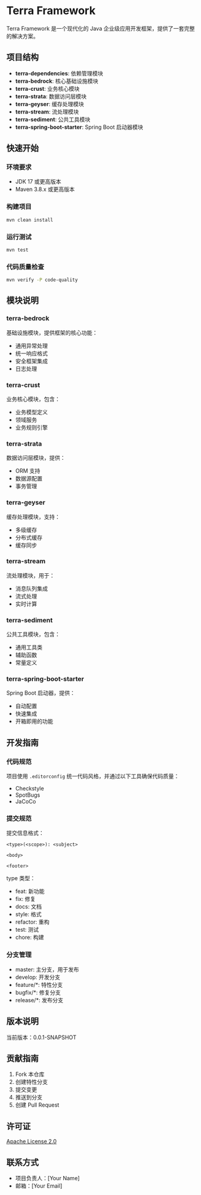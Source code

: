 # Terra Framework

Terra Framework 是一个现代化的 Java 企业级应用开发框架，提供了一套完整的解决方案。

## 项目结构

- **terra-dependencies**: 依赖管理模块
- **terra-bedrock**: 核心基础设施模块
- **terra-crust**: 业务核心模块
- **terra-strata**: 数据访问层模块
- **terra-geyser**: 缓存处理模块
- **terra-stream**: 流处理模块
- **terra-sediment**: 公共工具模块
- **terra-spring-boot-starter**: Spring Boot 启动器模块

## 快速开始

### 环境要求

- JDK 17 或更高版本
- Maven 3.8.x 或更高版本

### 构建项目

```bash
mvn clean install
```

### 运行测试

```bash
mvn test
```

### 代码质量检查

```bash
mvn verify -P code-quality
```

## 模块说明

### terra-bedrock

基础设施模块，提供框架的核心功能：

- 通用异常处理
- 统一响应格式
- 安全框架集成
- 日志处理

### terra-crust

业务核心模块，包含：

- 业务模型定义
- 领域服务
- 业务规则引擎

### terra-strata

数据访问层模块，提供：

- ORM 支持
- 数据源配置
- 事务管理

### terra-geyser

缓存处理模块，支持：

- 多级缓存
- 分布式缓存
- 缓存同步

### terra-stream

流处理模块，用于：

- 消息队列集成
- 流式处理
- 实时计算

### terra-sediment

公共工具模块，包含：

- 通用工具类
- 辅助函数
- 常量定义

### terra-spring-boot-starter

Spring Boot 启动器，提供：

- 自动配置
- 快速集成
- 开箱即用的功能

## 开发指南

### 代码规范

项目使用 `.editorconfig` 统一代码风格，并通过以下工具确保代码质量：

- Checkstyle
- SpotBugs
- JaCoCo

### 提交规范

提交信息格式：

```
<type>(<scope>): <subject>

<body>

<footer>
```

type 类型：
- feat: 新功能
- fix: 修复
- docs: 文档
- style: 格式
- refactor: 重构
- test: 测试
- chore: 构建

### 分支管理

- master: 主分支，用于发布
- develop: 开发分支
- feature/*: 特性分支
- bugfix/*: 修复分支
- release/*: 发布分支

## 版本说明

当前版本：0.0.1-SNAPSHOT

## 贡献指南

1. Fork 本仓库
2. 创建特性分支
3. 提交变更
4. 推送到分支
5. 创建 Pull Request

## 许可证

[Apache License 2.0](LICENSE)

## 联系方式

- 项目负责人：[Your Name]
- 邮箱：[Your Email] 